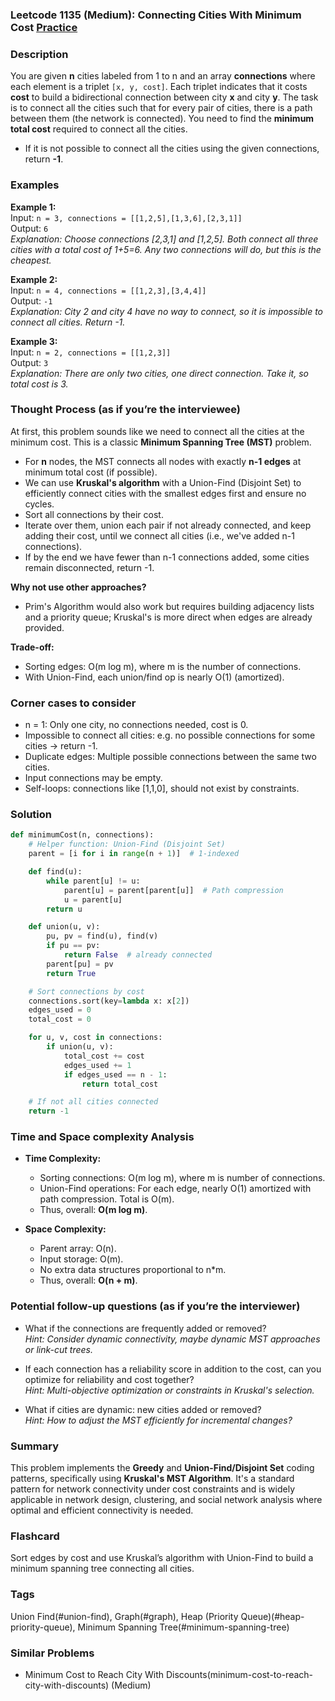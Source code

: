 ### Leetcode 1135 (Medium): Connecting Cities With Minimum Cost [Practice](https://leetcode.com/problems/connecting-cities-with-minimum-cost)

### Description  
You are given **n** cities labeled from 1 to n and an array **connections** where each element is a triplet `[x, y, cost]`. Each triplet indicates that it costs **cost** to build a bidirectional connection between city **x** and city **y**. The task is to connect all the cities such that for every pair of cities, there is a path between them (the network is connected). You need to find the **minimum total cost** required to connect all the cities.  
- If it is not possible to connect all the cities using the given connections, return **-1**.

### Examples  

**Example 1:**  
Input: `n = 3, connections = [[1,2,5],[1,3,6],[2,3,1]]`  
Output: `6`  
*Explanation: Choose connections [2,3,1] and [1,2,5]. Both connect all three cities with a total cost of 1+5=6. Any two connections will do, but this is the cheapest.*

**Example 2:**  
Input: `n = 4, connections = [[1,2,3],[3,4,4]]`  
Output: `-1`  
*Explanation: City 2 and city 4 have no way to connect, so it is impossible to connect all cities. Return -1.*

**Example 3:**  
Input: `n = 2, connections = [[1,2,3]]`  
Output: `3`  
*Explanation: There are only two cities, one direct connection. Take it, so total cost is 3.*

### Thought Process (as if you’re the interviewee)  
At first, this problem sounds like we need to connect all the cities at the minimum cost. This is a classic **Minimum Spanning Tree (MST)** problem.  
- For **n** nodes, the MST connects all nodes with exactly **n-1 edges** at minimum total cost (if possible).  
- We can use **Kruskal's algorithm** with a Union-Find (Disjoint Set) to efficiently connect cities with the smallest edges first and ensure no cycles.  
- Sort all connections by their cost.  
- Iterate over them, union each pair if not already connected, and keep adding their cost, until we connect all cities (i.e., we've added n-1 connections).  
- If by the end we have fewer than n-1 connections added, some cities remain disconnected, return -1.

**Why not use other approaches?**  
- Prim's Algorithm would also work but requires building adjacency lists and a priority queue; Kruskal's is more direct when edges are already provided.

**Trade-off:**  
- Sorting edges: O(m log m), where m is the number of connections.
- With Union-Find, each union/find op is nearly O(1) (amortized).

### Corner cases to consider  
- n = 1: Only one city, no connections needed, cost is 0.
- Impossible to connect all cities: e.g. no possible connections for some cities → return -1.
- Duplicate edges: Multiple possible connections between the same two cities.
- Input connections may be empty.
- Self-loops: connections like [1,1,0], should not exist by constraints.

### Solution

```python
def minimumCost(n, connections):
    # Helper function: Union-Find (Disjoint Set)
    parent = [i for i in range(n + 1)]  # 1-indexed

    def find(u):
        while parent[u] != u:
            parent[u] = parent[parent[u]]  # Path compression
            u = parent[u]
        return u

    def union(u, v):
        pu, pv = find(u), find(v)
        if pu == pv:
            return False  # already connected
        parent[pu] = pv
        return True

    # Sort connections by cost
    connections.sort(key=lambda x: x[2])
    edges_used = 0
    total_cost = 0

    for u, v, cost in connections:
        if union(u, v):
            total_cost += cost
            edges_used += 1
            if edges_used == n - 1:
                return total_cost

    # If not all cities connected
    return -1
```

### Time and Space complexity Analysis  

- **Time Complexity:**  
  - Sorting connections: O(m log m), where m is number of connections.
  - Union-Find operations: For each edge, nearly O(1) amortized with path compression. Total is O(m).
  - Thus, overall: **O(m log m)**.

- **Space Complexity:**  
  - Parent array: O(n).
  - Input storage: O(m).
  - No extra data structures proportional to n\*m.
  - Thus, overall: **O(n + m)**.

### Potential follow-up questions (as if you’re the interviewer)  

- What if the connections are frequently added or removed?  
  *Hint: Consider dynamic connectivity, maybe dynamic MST approaches or link-cut trees.*

- If each connection has a reliability score in addition to the cost, can you optimize for reliability and cost together?  
  *Hint: Multi-objective optimization or constraints in Kruskal's selection.*

- What if cities are dynamic: new cities added or removed?  
  *Hint: How to adjust the MST efficiently for incremental changes?*

### Summary
This problem implements the **Greedy** and **Union-Find/Disjoint Set** coding patterns, specifically using **Kruskal's MST Algorithm**. It's a standard pattern for network connectivity under cost constraints and is widely applicable in network design, clustering, and social network analysis where optimal and efficient connectivity is needed.


### Flashcard
Sort edges by cost and use Kruskal’s algorithm with Union-Find to build a minimum spanning tree connecting all cities.

### Tags
Union Find(#union-find), Graph(#graph), Heap (Priority Queue)(#heap-priority-queue), Minimum Spanning Tree(#minimum-spanning-tree)

### Similar Problems
- Minimum Cost to Reach City With Discounts(minimum-cost-to-reach-city-with-discounts) (Medium)